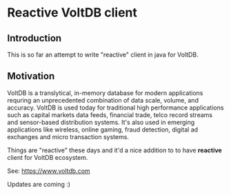 # Reactive VoltDB client #

**Introduction**
-
This is so far an attempt to write "reactive" client in java for VoltDB.  

**Motivation**
-
VoltDB is a translytical, in-memory database for modern applications requring an unprecedented combination of data scale, volume, and accuracy. 
VoltDB is used today for traditional high performance applications such as capital markets data feeds, financial trade, telco record streams and sensor-based distribution systems. It's also used in emerging applications like wireless, online gaming, fraud detection, digital ad exchanges and micro transaction systems.

Things are "reactive" these days and it'd a nice addition to to have <b>reactive</b> client for VoltDB ecosystem. 

See: https://www.voltdb.com

Updates are coming :) 

